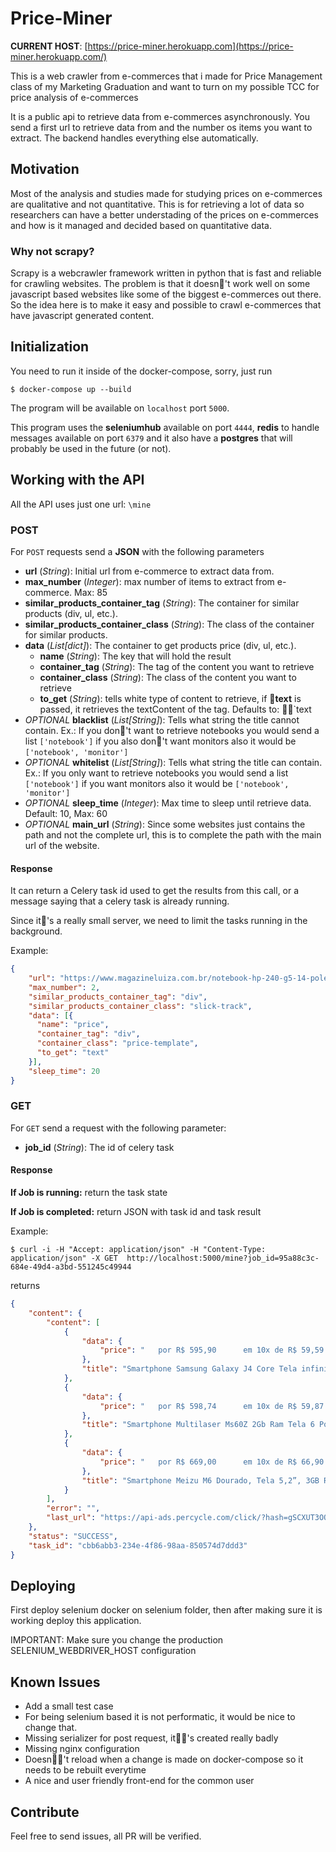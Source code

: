 # Price-Miner
**CURRENT HOST**: 
[https://price-miner.herokuapp.com](https://price-miner.herokuapp.com/)

This is a web crawler from e-commerces that i made for Price Management class of my Marketing Graduation and want to turn on my possible TCC for price analysis of e-commerces

It is a public api to retrieve data from e-commerces asynchronously. You send a first url to retrieve data from and the number os items you want to extract. The 
backend handles everything else automatically.

## Motivation
Most of the analysis  and studies made for studying prices on e-commerces are qualitative and not quantitative. This is for retrieving a lot of data so
researchers can have a better understading of the prices on e-commerces and how is it managed and decided based on quantitative data.

### Why not scrapy?
Scrapy is a webcrawler framework written in python that is fast and reliable for crawling websites. The problem is that it doesn￿'t work well on some
javascript based websites like some of the biggest e-commerces out there. So the idea here is to make it easy and possible to crawl e-commerces that 
have javascript generated content.

## Initialization
You need to run it inside of the docker-compose, sorry, just run
   
    $ docker-compose up --build

The program will be available on `localhost` port `5000`.

This program uses the **seleniumhub** available on port `4444`, **redis** to handle messages available on port `6379` and it also have a **postgres** 
that will probably be used in the future (or not).

## Working with the API

All the API uses just one url: `\mine`

### POST
For `POST` requests send a **JSON** with the following parameters

+ **url** (*String*): Initial url from e-commerce to extract data from.
+ **max_number** (*Integer*): max number of items to extract from e-commerce. Max: 85
+ **similar_products_container_tag** (*String*): The container for similar products (div, ul, etc.).
+ **similar_products_container_class** (*String*): The class of the container for similar products.
+ **data** (*List[dict]*): The container to get products price (div, ul, etc.).
    + **name** (*String*): The key that will hold the result
    + **container_tag** (*String*): The tag of the content you want to retrieve
    + **container_class** (*String*): The class of the content you want to retrieve
    + **to_get** (*String*): tells white type of content to retrieve, if ￿**text** is passed, it retrieves the 
    textContent of the tag. Defaults to: ￿￿`text
+ *OPTIONAL* **blacklist** (*List[String]*): Tells what string the title cannot contain. Ex.: If you don￿'t
                                    want to retrieve notebooks you would send a list `['notebook']`
                                    if you also don￿'t want monitors also it would be `['notebook', 'monitor']`
+ *OPTIONAL* **whitelist** (*List[String]*): Tells what string the title can contain. Ex.: If you only
                                    want to retrieve notebooks you would send a list `['notebook']`
                                    if you want monitors also it would be `['notebook', 'monitor']`
+ *OPTIONAL* **sleep_time** (*Integer*): Max time to sleep until retrieve data. Default: 10, Max: 60
+ *OPTIONAL* **main_url** (*String*): Since some websites just contains the path and not the complete url, this is to
complete the path with the main url of the website.

#### Response
It can return a Celery task id used to get the results from this call, or a message saying that a celery task is already running.

Since it￿'s a really small server, we need to limit the tasks running in the background.


Example:
```json
{
	"url": "https://www.magazineluiza.com.br/notebook-hp-240-g5-14-polegadas-i3-6006u-4gb-500gb-dvdrw-win-10-pro/p/7280842/in/note/",
	"max_number": 2,
	"similar_products_container_tag": "div",
	"similar_products_container_class": "slick-track",
	"data": [{
	  "name": "price",
	  "container_tag": "div",
	  "container_class": "price-template",
	  "to_get": "text"
    }],
	"sleep_time": 20
}
```

### GET

For `GET` send a request with the following parameter:
 
+ **job_id** (*String*): The id of celery task

#### Response
**If Job is running:**
return the task state

**If Job is completed:**
return JSON with task id and task result

Example:

```
$ curl -i -H "Accept: application/json" -H "Content-Type: application/json" -X GET  http://localhost:5000/mine?job_id=95a88c3c-684e-49d4-a3bd-551245c49944
```

returns 
```json
{
    "content": {
        "content": [
            {
                "data": {
                    "price": "   por R$ 595,90      em 10x de R$ 59,59 sem juros "
                },
                "title": "Smartphone Samsung Galaxy J4 Core Tela infinita de 6 Câmera Frontal de 5MP Android Go 8.1- Preto - Galaxy J4 Core - Magazine Luiza"
            },
            {
                "data": {
                    "price": "   por R$ 598,74      em 10x de R$ 59,87 sem juros "
                },
                "title": "Smartphone Multilaser Ms60Z 2Gb Ram Tela 6 Pol. Ips Hd 16Gb Android 8.1 Câmera 13Mp+13Mp Com Sensor Digital Preto + Cartão Memória 32Gb - NB741 - Smartphone - Magazine Luiza"
            },
            {
                "data": {
                    "price": "   por R$ 669,00      em 10x de R$ 66,90 sem juros "
                },
                "title": "Smartphone Meizu M6 Dourado, Tela 5,2”, 3GB Ram, 32GB, Câmara 13MP/8MP, Dual Sim - Smartphone - Magazine Luiza"
            }
        ],
        "error": "",
        "last_url": "https://api-ads.percycle.com/click/?hash=gSCXUT3OOVKVqLNshqamxvgJ6e8UChYepRPPpaqmZ%2BCnRNMHK4RpbN9RyD9if1ItUM8h%2FR%2FtabAc4TJZiyHboht3WwAjp0H%2BvswRad3QQxF7JP4CTFeJlYjgYxtBRvKOrlznkE1vwfGgkKazOUJhOdD3RQtQ1I1QTYnnck6DtXUHkrGhp26PNc0ErjugJKzBGX%2BxizRO%2BOboeEiSo7aSNyplLNdBsIctrjtOR9lUUXUhjxiEDcfB%2B4Cp2k%2BhIHyPXe4AXTSObkYfl6xKaYvY7bNpV%2FOk2qxmTAkJkJ2yk4CV686rxLYAxfwFarHdhmHXZwmkLZk5x51wZHcgxvrfvmKvslAA4lOXPThDyh%2Bi4YXu5LezSevgo1xaLgS%2B0tMV7%2Fk%2B4UK0SeRtOsVSLIxwRHeHB%2FcGbynWHnurAVFcxGMy7WgS4cla1b88EPo0oEvEkLrUplD7IPPJzLVhE5DRto3mBvAg7SlC0jKJJEAnguMljSJam5y%2F53YITXDKHk0tRlOYkQovej%2Fgz3sR7U7aLIdocfxmhb4jylqIcRPSSshR%2F1t6tNFLmWejmg8hpFWIbb5DWsxRuXBw37nXrvqDp9TDy%2B9CzcgiUdGsTE3gVXtuTUyIWXQk9CZRwZsQe09Kzv6f33BQ0UUcbWfxLYxWvHfYMHNeWRsrJ7kccp8Y%2B5y8Z7Fhlps%2BMhUth7z5XTqNoTwNhnIMj5lvW3DdfpGqBNEorm2Zk%2Fn1NUdhjOg4WGfoeBYr7ZR8zZu9JqwLMkaYJajgCgQjsikFXxVh7igX6w%3D%3D"
    },
    "status": "SUCCESS",
    "task_id": "cbb6abb3-234e-4f86-98aa-850574d7ddd3"
}
```

## Deploying
First deploy selenium docker on selenium folder, then after making sure it is working deploy this application.

IMPORTANT: Make sure you change the production SELENIUM_WEBDRIVER_HOST configuration

## Known Issues
+ Add a small test case
+ For being selenium based it is not performatic, it would be nice to change that.
+ Missing serializer for post request, it￿￿'s created really badly
+ Missing nginx configuration
+ Doesn￿￿'t reload when a change is made on docker-compose so it needs to be rebuilt everytime
+ A nice and user friendly front-end for the common user

## Contribute
Feel free to send issues, all PR will be verified.

